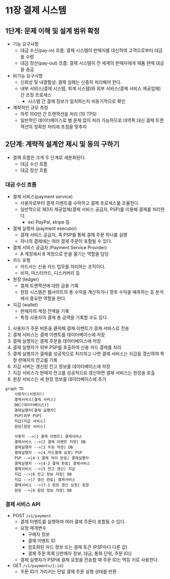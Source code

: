 # 11장 결제 시스템

## 1단계: 문제 이해 및 설계 범위 확정

- 기능 요구사항
    - 대금 수신(pay-in) 흐름: 결제 시스템이 판매자를 대신하여 고객으로부터 대금을 수령
    - 대금 정산(pay-out) 흐름: 결제 시스템이 전 세계의 판매자에게 제품 판매 대금을 송금
- 비기능 요구사항
    - 신뢰성 및 내결함성: 결제 실패는 신중히 처리해야 한다.
    - 내부 서비스(결제 시스템, 회계 시스템)와 외부 서비스(결제 서비스 제공업체) 간 조정 프로세스
        - 시스템 간 결제 정보가 일치하는지 비동기적으로 확인
- 계략적인 규모 측정
    - 하루 100만 건 트랜잭션을 처리 (10 TPS)
    - 일반적인 데이터베이스로 별 문제 없이 처리 가능하므로 대역폭 대신 결제 트랜잭션의 정확한 처리에 초점을 맞추자

## 2단계: 계략적 설계안 제시 및 동의 구하기

- 결제 흐름은 크게 두 단계로 세분화된다.
    - 대금 수신 흐름
    - 대금 정산 흐름

### 대금 수신 흐름

- 결제 서비스(payment service)
    - 사용자로부터 결제 이벤트를 수락하고 결제 프로세스를 조율한다.
    - 일반적으로 제3자 제공업체(결제 서비스 공급자, PSP)를 이용해 결제를 처리한다.
        - ex) PayPal, stripe 등
- 결제 실행자 (payment executor)
    - 결제 서비스 공급자, 즉 PSP를 통해 결제 주문 하나를 실행
    - 하나의 결제에는 여러 결제 주문이 포함될 수 있다.
- 결제 서비스 공급자 (Payment Service Provider)
    - A 계정에서 B 계정으로 돈을 옮기는 역할을 담당
- 카드 유형
    - 카드사는 신용 카드 업무를 처리하는 조직이다.
    - 비자, 마스터카드, 디스커버리 등
- 원장 (ledger)
    - 결제 트랜잭션에 대한 금용 기록
    - 원장 시스템은 웹사이트의 총 수익을 계산하거나 향후 수익을 예측하는 등 분석에서 중요한 역할을 한다.
- 지갑 (wallet)
    - 판매자의 계정 잔액을 기록
    - 특정 사용자의 결제 총 금액을 기록할 수도 있다.

1. 사용자가 주문 버튼을 클릭해 결제 이벤트가 결제 서비스로 전송
2. 결제 서비스는 결제 이벤트를 데이터베이스에 저장
3. 결제 실행자는 결제 주문을 데이터베이스에 저장
4. 결제 실행자가 외부 PSP를 호출하여 신용 카드 결제를 처리
5. 결제 실행자가 결제를 성공적으로 처리하고 나면 결제 서비스는 지갑을 갱신하여 특정 판매자의 잔고를 기록
6. 지갑 서버는 갱신된 잔고 정보를 데이터베이스에 저장
7. 지갑 서비스가 판매자 잔고를 성공적으로 갱신하면 결제 서비스는 원장을 호출
8. 원장 서비스는 새 원장 정보를 데이터베이스에 추가

```mermaid
graph TD
    사용자((사용자))
    결제서비스[결제 서비스]
    DB[(데이터베이스)]
    결제실행자[결제 실행자]
    PSP[외부 PSP]
    지갑[지갑 서비스]
    원장[원장 서비스]
    
    사용자 -->|1 결제 이벤트| 결제서비스
    결제서비스 -->|2 결제 이벤트 저장| DB
    결제실행자 -->|3 주문 저장| DB
    결제실행자 -->|4 카드결제 요청| PSP
    PSP -->|4-1 결제 처리 완료| 결제실행자
    결제실행자 -->|4-2 결제 완료| 결제서비스
    결제서비스 -->|5 잔고 갱신| 지갑
    지갑 -->|6 잔고 정보 저장| DB
    지갑 -->|7 갱신 완료| 결제서비스
    결제서비스 -->|7-1 원장 갱신 요청| 원장
    원장 -->|8 원장 정보 저장| DB

```

### 결제 서비스 API

- POST `/v1/payment`
    - 결제 이벤트를 실행하며 여러 결제 주문이 포함될 수 있다.
    - 요청 매개변수
        - 구매자 정보
        - 결제 이벤트 ID
        - 암호화된 카드 정보 또는 결제 토큰 (PSP마다 다른 값)
        - 결제 주문 목록 [(판매자 정보, 대금, 통화 단위, 주문 ID)]
    - 결제 실행자가 PSP에 결제 요청을 전송할 때 주문 ID는 멱등 키로 사용한다.
- GET `/v1/payments/{:id}`
    - 주문 ID가 가리키는 단일 결제 주문 실행 상태를 반환
